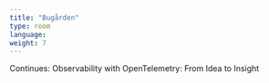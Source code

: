 ```yaml
---
title: "Bugården"
type: room
language: 
weight: 7
---
```

Continues: Observability with OpenTelemetry: From Idea to Insight
